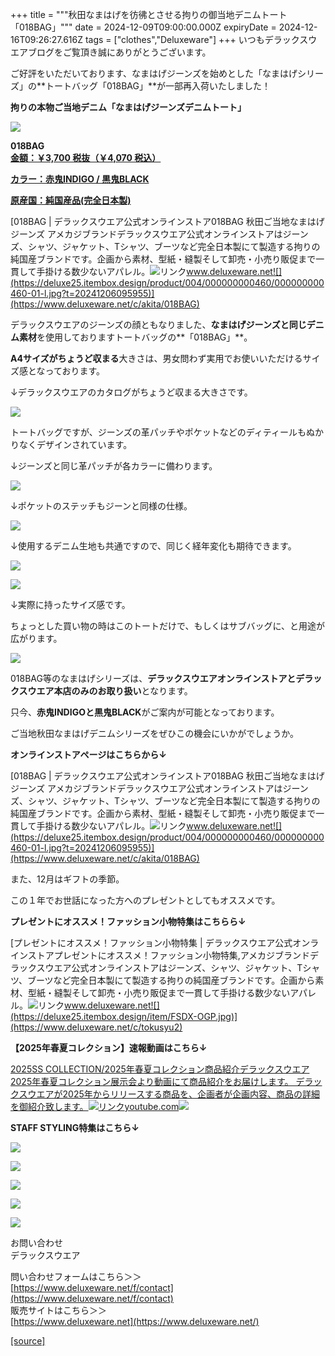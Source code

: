 +++
title = """秋田なまはげを彷彿とさせる拘りの御当地デニムトート「018BAG」"""
date = 2024-12-09T09:00:00.000Z
expiryDate = 2024-12-16T09:26:27.616Z
tags = ["clothes","Deluxeware"]
+++
いつもデラックスウエアブログをご覧頂き誠にありがとうございます。

ご好評をいただいております、なまはげジーンズを始めとした「なまはげシリーズ」の**トートバッグ「018BAG」**が一部再入荷いたしました！

**拘りの本物ご当地デニム「なまはげジーンズデニムトート」**

[![](https://stat.ameba.jp/user_images/20241209/12/deluxeware/3d/ea/j/o0800080015519523899.jpg)](https://stat.ameba.jp/user_images/20241209/12/deluxeware/3d/ea/j/o0800080015519523899.jpg)

**018BAG**  
**[金額：￥3,700 税抜（￥4,070 税込）](https://www.deluxeware.net/c/akita/018BAG)**

**[カラー：赤鬼INDIGO / 黒鬼BLACK](https://www.deluxeware.net/c/akita/018BAG)**

**[原産国：純国産品(完全日本製)](https://www.deluxeware.net/c/akita/018BAG)**

[018BAG | デラックスウエア公式オンラインストア018BAG 秋田ご当地なまはげジーンズ アメカジブランドデラックスウエア公式オンラインストアはジーンズ、シャツ、ジャケット、Tシャツ、ブーツなど完全日本製にて製造する拘りの純国産ブランドです。企画から素材、型紙・縫製そして卸売・小売り販促まで一貫して手掛ける数少ないアパレル。![リンク](https://c.stat100.ameba.jp/ameblo/symbols/v3.20.0/svg/gray/editor_link.svg)www.deluxeware.net![](https://deluxe25.itembox.design/product/004/000000000460/000000000460-01-l.jpg?t=20241206095955)](https://www.deluxeware.net/c/akita/018BAG)

デラックスウエアのジーンズの顔ともなりました、**なまはげジーンズと同じデニム素材**を使用しておりますトートバッグの**「018BAG」**。

**A4サイズがちょうど収まる**大きさは、男女問わず実用でお使いいただけるサイズ感となっております。

↓デラックスウエアのカタログがちょうど収まる大きさです。

[![](https://stat.ameba.jp/user_images/20241209/12/deluxeware/f6/a2/j/o0800080015519528433.jpg)](https://stat.ameba.jp/user_images/20241209/12/deluxeware/f6/a2/j/o0800080015519528433.jpg)

トートバッグですが、ジーンズの革パッチやポケットなどのディティールもぬかりなくデザインされています。

↓ジーンズと同じ革パッチが各カラーに備わります。

[![](https://stat.ameba.jp/user_images/20241209/12/deluxeware/43/a8/j/o0800080015519528434.jpg)](https://stat.ameba.jp/user_images/20241209/12/deluxeware/43/a8/j/o0800080015519528434.jpg)

↓ポケットのステッチもジーンと同様の仕様。

[![](https://stat.ameba.jp/user_images/20241209/12/deluxeware/e7/0c/j/o0800080015519528435.jpg)](https://stat.ameba.jp/user_images/20241209/12/deluxeware/e7/0c/j/o0800080015519528435.jpg)

↓使用するデニム生地も共通ですので、同じく経年変化も期待できます。

[![](https://stat.ameba.jp/user_images/20241209/12/deluxeware/4d/42/j/o0800080015519528438.jpg)](https://stat.ameba.jp/user_images/20241209/12/deluxeware/4d/42/j/o0800080015519528438.jpg)

[![](https://stat.ameba.jp/user_images/20241209/12/deluxeware/48/18/j/o0800080015519528430.jpg)](https://stat.ameba.jp/user_images/20241209/12/deluxeware/48/18/j/o0800080015519528430.jpg)

↓実際に持ったサイズ感です。

ちょっとした買い物の時はこのトートだけで、もしくはサブバッグに、と用途が広がります。

[![](https://stat.ameba.jp/user_images/20241209/14/deluxeware/f8/c3/j/o0800077015519559088.jpg)](https://stat.ameba.jp/user_images/20241209/14/deluxeware/f8/c3/j/o0800077015519559088.jpg)

018BAG等のなまはげシリーズは、**デラックスウエアオンラインストアとデラックスウエア本店のみのお取り扱い**となります。

只今、**赤鬼INDIGOと黒鬼BLACK**がご案内が可能となっております。

ご当地秋田なまはげデニムシリーズをぜひこの機会にいかがでしょうか。

**オンラインストアページはこちらから↓**

[018BAG | デラックスウエア公式オンラインストア018BAG 秋田ご当地なまはげジーンズ アメカジブランドデラックスウエア公式オンラインストアはジーンズ、シャツ、ジャケット、Tシャツ、ブーツなど完全日本製にて製造する拘りの純国産ブランドです。企画から素材、型紙・縫製そして卸売・小売り販促まで一貫して手掛ける数少ないアパレル。![リンク](https://c.stat100.ameba.jp/ameblo/symbols/v3.20.0/svg/gray/editor_link.svg)www.deluxeware.net![](https://deluxe25.itembox.design/product/004/000000000460/000000000460-01-l.jpg?t=20241206095955)](https://www.deluxeware.net/c/akita/018BAG)

また、12月はギフトの季節。

この１年でお世話になった方へのプレゼントとしてもオススメです。

**プレゼントにオススメ！ファッション小物特集はこちらら↓**

[プレゼントにオススメ！ファッション小物特集 | デラックスウエア公式オンラインストアプレゼントにオススメ！ファッション小物特集,アメカジブランドデラックスウエア公式オンラインストアはジーンズ、シャツ、ジャケット、Tシャツ、ブーツなど完全日本製にて製造する拘りの純国産ブランドです。企画から素材、型紙・縫製そして卸売・小売り販促まで一貫して手掛ける数少ないアパレル。![リンク](https://c.stat100.ameba.jp/ameblo/symbols/v3.20.0/svg/gray/editor_link.svg)www.deluxeware.net![](https://deluxe25.itembox.design/item/FSDX-OGP.jpg)](https://www.deluxeware.net/c/tokusyu2)

**【2025年春夏コレクション】速報動画はこちら↓**

[2025SS COLLECTION/2025年春夏コレクション商品紹介デラックスウエア2025年春夏コレクション展示会より動画にて商品紹介をお届けします。 デラックスウエアが2025年からリリースする商品を、企画者が企画内容、商品の詳細を御紹介致します。![リンク](https://c.stat100.ameba.jp/ameblo/symbols/v3.20.0/svg/gray/editor_link.svg)youtube.com![](https://i.ytimg.com/vi/A71qJSd2lh4/hqdefault.jpg?sqp=-oaymwEXCOADEI4CSFryq4qpAwkIARUAAIhCGAE=&rs=AOn4CLAjvDtZHCLmch_wfz5qqtOMUoi28A&days_since_epoch=20066)](https://youtube.com/playlist?list=PLmcuUjZ67rhnclr762_W-zDg7FyyrNvqF&si=J5ybSHsbYg6zYnvm)

**STAFF STYLING特集はこちら↓**

[![](https://stat.ameba.jp/user_images/20241205/11/deluxeware/42/a2/j/o1200050015517935293.jpg?caw=800)](https://www.deluxeware.net/f/styling)

[![](https://stat.ameba.jp/user_images/20241116/16/deluxeware/4a/05/j/o1200050015510661447.jpg?caw=800)](https://www.deluxeware.net/c/deluxeware/D-26)

[![](https://stat.ameba.jp/user_images/20240315/15/deluxeware/04/7f/j/o0800026015413271803.jpg?caw=800)](https://www.instagram.com/deluxeware/?hl=ja)

[![](https://stat.ameba.jp/user_images/20220415/12/deluxeware/3b/ce/j/o0800026015103175481.jpg?caw=800)](https://www.deluxeware.net/f/headstore)

[![](https://stat.ameba.jp/user_images/20220415/12/deluxeware/d7/c6/j/o0800026015103175487.jpg?caw=800)](https://www.deluxeware.net/)

お問い合わせ  
デラックスウエア

問い合わせフォームはこちら＞＞  
[https://www.deluxeware.net/f/contact](https://www.deluxeware.net/f/contact)  
販売サイトはこちら＞＞  
[https://www.deluxeware.net](https://www.deluxeware.net/)

[[source]](https://ameblo.jp/deluxeware/entry-12878002621.html)
